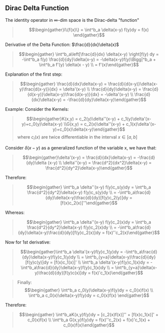 ## Dirac Delta Function

The identity operator in $\infty$-dim space is the Dirac-delta "function"

>$$\begin{gather}I\{f(x)\} = \int^b_a \delta(x-y) f(y)dy = f(x) \end{gather}$$

Derivative of the Delta Function: $\frac{d}{dx}\delta(x)$ 
>$$\begin{gather} \int^b_a\left[\frac{d}{dx} \delta(x-y) \right]f(y) dy = -\int^b_a f(y) \frac{d}{dy}\delta(x-y) = -\delta(x-y)f(y)\Bigg|^b_a + \int^b_a f'(y) \delta(x - y) \\ = f'(x)\end{gather}$$

Explanation of the first step:
>$$\begin{gather} \frac{d}{dx}\delta(x-y) = \frac{d}{d(x-y)}\delta(x-y)\frac{d(x-y)}{dx} = \delta'(x-y) \\ \frac{d}{dy}\delta(x-y) = \frac{d}{d(x-y)}\delta(x-y)\frac{d(x-y)}{dx} = -\delta'(x-y) \\ \frac{d}{dx}\delta(x-y) = -\frac{d}{dy}\delta(x-y)\end{gather}$$

Example:
Consider the Kernels:

>$$\begin{gather}K(x,y) = c_2(y)\delta''(x-y) + c_1(y)\delta'(x-y)+c_0(y)\delta(x-y) \\G(x,y) = c_2(x)\delta''(x-y) + c_1(x)\delta'(x-y)+c_0(x)\delta(x-y)\end{gather}$$
where $c_i(x)$ are twice differentiable in the interval $x \in [a,b]$

Consider $\delta(x-y)$ as a generalized function of the variable x, we have that:

>$$\begin{gather}\delta'(x-y) = \frac{d}{dx}\delta(x-y) = -\frac{d}{dy}\delta (x-y) \\ \delta''(x-y) = \frac{d^2}{dx^2}\delta(x-y) = \frac{d^2}{dy^2}\delta(x-y)\end{gather}$$

Therefore:
>$$\begin{gather} \int^b_a \delta''(x-y) f(y)c_s(y)dy = \int^b_a \frac{d^2}{dy^2}\delta(x-y) f(y)c_s(y)dy \\ = -\int^b_a\frac{d}{dy}\delta(x-y)\frac{d}{dy}[f(y)c_2(y)]dy = [f(x)c_2(x)]''\end{gather}$$

Whereas:
>$$\begin{gather} \int^b_a \delta''(x-y) f(y)c_2(x)dy = \int^b_a \frac{d^2}{dy^2}\delta(x-y) f(y)c_2(x)dy \\ = -\int^b_a\frac{d}{dy}\delta(x-y)\frac{d}{dy}[f(y)c_2(x)]dy = f(x)''c_2(x)\end{gather}$$

Now for 1st derivative:

>$$\begin{gather}\int^b_a \delta'(x-y)f(y)c_1(y)dy = -\int^b_a\frac{d}{dy}\delta(x-y)f(y)c_1(y)dy \\ = \int^b_{y=a}\delta(x-y)\frac{d}{dy}[f(y)c(y)]dy = [f(x)c_1(x)]' \\ \int^b_a \delta'(x-y)f(y)c_1(x)dy = -\int^b_a\frac{d}{dy}\delta(x-y)f(y)c_1(x)dy \\ = \int^b_{y=a}\delta(x-y)\frac{d}{dy}[f(y)c(x)]dy = f(x)'c_1(x)\end{gather}$$

>Finally: $$\begin{gather} \int^b_a c_0(y)\delta(x-y)f(y)dy = c_0(x)f(x) \\ \int^b_a c_0(x)\delta(x-y)f(y)dy = c_0(x)f(x) \end{gather}$$

Therefore: 

>$$\begin{gather} \int^b_aK(x,y)f(y)dy = [c_2(x)f(x)]'' + [f(x)c_1(x)]' + c_0(x)f(x) \\ \int^b_a G(x,y)f(y)dy = f(x)''c_2(x) + f(x)'c_1(x) + c_0(x)f(x)\end{gather}$$

